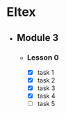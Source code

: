 # Eltex

- ## Module 3
   - ### Lesson 0
     - [x] task 1
     - [x] task 2
     - [x] task 3
     - [x] task 4
     - [ ] task 5
